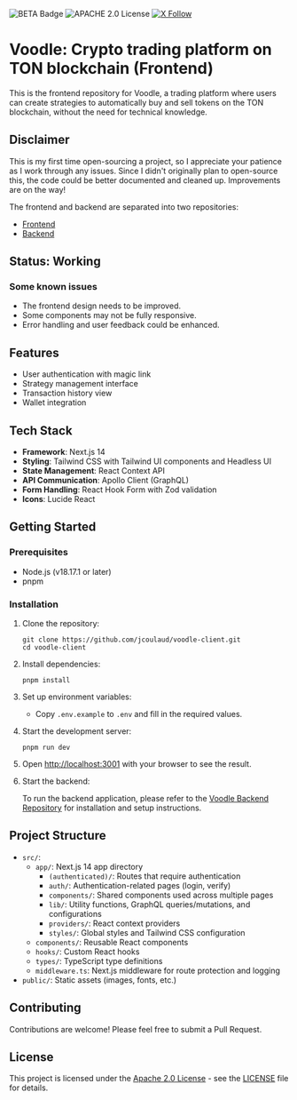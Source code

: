 ![BETA Badge](https://img.shields.io/badge/status-BETA-yellow)
![APACHE 2.0 License](https://img.shields.io/badge/license-APACHE%202.0-green.svg)
[![X Follow](https://img.shields.io/twitter/follow/JulienCoulaud?style=social)](https://twitter.com/JulienCoulaud)

# Voodle: Crypto trading platform on TON blockchain (Frontend)

This is the frontend repository for Voodle, a trading platform where users can create strategies to automatically buy and sell tokens on the TON blockchain, without the need for technical knowledge.

## Disclaimer

This is my first time open-sourcing a project, so I appreciate your patience as I work through any issues. Since I didn't originally plan to open-source this, the code could be better documented and cleaned up. Improvements are on the way!

The frontend and backend are separated into two repositories:

- [Frontend](https://github.com/jcoulaud/voodle-client)
- [Backend](https://github.com/jcoulaud/voodle-server)

## Status: Working

### Some known issues

- The frontend design needs to be improved.
- Some components may not be fully responsive.
- Error handling and user feedback could be enhanced.

## Features

- User authentication with magic link
- Strategy management interface
- Transaction history view
- Wallet integration

## Tech Stack

- **Framework**: Next.js 14
- **Styling**: Tailwind CSS with Tailwind UI components and Headless UI
- **State Management**: React Context API
- **API Communication**: Apollo Client (GraphQL)
- **Form Handling**: React Hook Form with Zod validation
- **Icons**: Lucide React

## Getting Started

### Prerequisites

- Node.js (v18.17.1 or later)
- pnpm

### Installation

1. Clone the repository:

   ```
   git clone https://github.com/jcoulaud/voodle-client.git
   cd voodle-client
   ```

2. Install dependencies:

   ```
   pnpm install
   ```

3. Set up environment variables:

   - Copy `.env.example` to `.env` and fill in the required values.

4. Start the development server:

   ```
   pnpm run dev
   ```

5. Open [http://localhost:3001](http://localhost:3001) with your browser to see the result.

6. Start the backend:

   To run the backend application, please refer to the [Voodle Backend Repository](https://github.com/jcoulaud/voodle-server) for installation and setup instructions.

## Project Structure

- `src/`:
  - `app/`: Next.js 14 app directory
    - `(authenticated)/`: Routes that require authentication
    - `auth/`: Authentication-related pages (login, verify)
    - `components/`: Shared components used across multiple pages
    - `lib/`: Utility functions, GraphQL queries/mutations, and configurations
    - `providers/`: React context providers
    - `styles/`: Global styles and Tailwind CSS configuration
  - `components/`: Reusable React components
  - `hooks/`: Custom React hooks
  - `types/`: TypeScript type definitions
  - `middleware.ts`: Next.js middleware for route protection and logging
- `public/`: Static assets (images, fonts, etc.)

## Contributing

Contributions are welcome! Please feel free to submit a Pull Request.

## License

This project is licensed under the [Apache 2.0 License](./LICENSE) - see the [LICENSE](./LICENSE) file for details.
